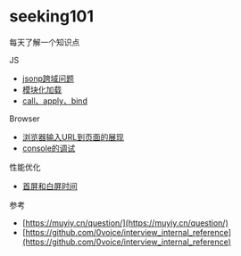 # seeking101
每天了解一个知识点

JS 
- [jsonp跨域问题](./JS/jsonp.md)
- [模块化加载](./JS/module_loader.md)
- [call、apply、bind](./JS/call_apply_bind.md)

Browser
- [浏览器输入URL到页面的展现](./Browser/url_performance.md)
- [console的调试](./Browser/console_for_fun.md)

性能优化
- [首屏和白屏时间](./Optimize/first_page.md)

参考
- [https://muyiy.cn/question/](https://muyiy.cn/question/)
- [https://github.com/0voice/interview_internal_reference](https://github.com/0voice/interview_internal_reference)